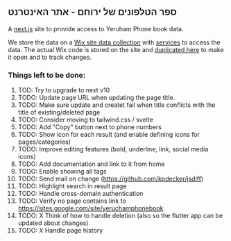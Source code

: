 ## ספר הטלפונים של ירוחם - אתר האינטרנט 

A [next.js](https://nextjs.org/) site to provide access to Yeruham Phone book data.

We store the data on a [Wix site data collection](https://www.wix.com/corvid/feature/database)
with [services](./wix-site-code) to access the data.
The actual Wix code is stored on the site and [duplicated here](./wix-site-code) to make it open and to track changes.

### Things left to be done:
1. TOD: Try to upgrade to next v10
1. TODO: Update page URL when updating the page title.
1. TODO: Make sure update and createt fail when title conflicts with the title of existing/deleted page 
1. TODO: Consider moving to tailwind.css / svelte
1. TODO: Add "Copy" button next to phone numbers
1. TODO: Show icon for each result (and enable defining icons for pages/categories)
1. TODO: Improve editing features (bold, underline, link, social media icons)
1. TODO: Add documentation and link to it from home
1. TODO: Enable showing all tags
1. TODO: Send mail on change (https://github.com/kpdecker/jsdiff)
1. TODO: Highlight search in result page
1. TODO: Handle cross-domain authentication
1. TODO: Verify no page contains link to https://sites.google.com/site/yeruchamphonebook
1. TODO: X Think of how to handle deletion (also so the flutter app can be updated about changes)
1. TODO: X Handle page history
